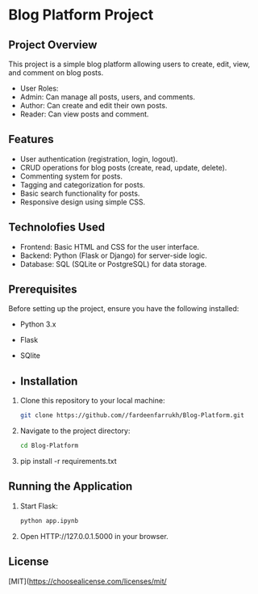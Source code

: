 # Blog Platform Project

## Project Overview

This project is a simple blog platform allowing users to create, edit, view, and comment on blog posts.
- User Roles:
- Admin: Can manage all posts, users, and comments.
- Author: Can create and edit their own posts.
- Reader: Can view posts and comment.

## Features

- User authentication (registration, login, logout).
- CRUD operations for blog posts (create, read, update, delete).
- Commenting system for posts.
- Tagging and categorization for posts.
- Basic search functionality for posts.
- Responsive design using simple CSS.

## Technolofies Used

- Frontend: Basic HTML and CSS for the user interface.
- Backend: Python (Flask or Django) for server-side logic.
- Database: SQL (SQLite or PostgreSQL) for data storage.

## Prerequisites

Before setting up the project, ensure you have the following installed:
- Python 3.x
- Flask
- SQlite

- ## Installation

1. Clone this repository to your local machine:
   ~~~bash
   git clone https://github.com//fardeenfarrukh/Blog-Platform.git
   ~~~
2. Navigate to the project directory:
   ~~~bash
   cd Blog-Platform
   ~~~
3. pip install -r requirements.txt

## Running the Application

1. Start Flask:
   ~~~bash
   python app.ipynb
   ~~~
2. Open HTTP://127.0.0.1.5000 in your browser.

## License

[MIT](https://choosealicense.com/licenses/mit/
   
